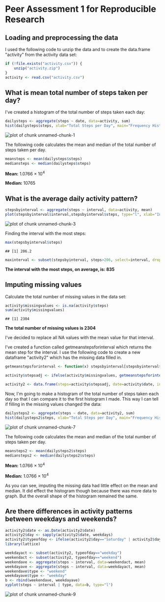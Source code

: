 Peer Assessment 1 for Reproducible Research
========================================================

## Loading and preprocessing the data

I used the following code to unzip the data and to create the data.frame "activity" from the activity data set:


```r
if (!file.exists("activity.csv")) {
    unzip("activity.zip")
}
activity <- read.csv("activity.csv")
```


## What is mean total number of steps taken per day?
I've created a histogram of the total number of steps taken each day:


```r
dailysteps <- aggregate(steps ~ date, data=activity, sum)
hist(dailysteps$steps, xlab="Total Steps per Day", main="Frequency Histogram of Total Steps Per Day")
```

![plot of chunk unnamed-chunk-1](figure/unnamed-chunk-1.png) 

The following code calculates the mean and median of the total number of steps taken per day. 


```r
meansteps <- mean(dailysteps$steps)
mediansteps <- median(dailysteps$steps)
```

**Mean:**   1.0766 &times; 10<sup>4</sup>

**Median:** 10765

## What is the average daily activity pattern?


```r
stepsbyinterval <- aggregate(steps ~ interval, data=activity, mean)
plot(stepsbyinterval$interval,stepsbyinterval$steps, type="l", xlab="Interval", ylab="Average Number of Steps", main="Average Number of Steps by Interval")
```

![plot of chunk unnamed-chunk-3](figure/unnamed-chunk-3.png) 


Finding the interval with the most steps:


```r
max(stepsbyinterval$steps)
```

```
## [1] 206.2
```

```r
maxinterval <- subset(stepsbyinterval, steps>206, select=interval, drop=TRUE)
```

**The interval with the most steps, on average, is: 835**


## Imputing missing values

Calculate the total number of missing values in the data set:


```r
activity$missingvalues <- is.na(activity$steps)
sum(activity$missingvalues)
```

```
## [1] 2304
```


**The total number of missing values is 2304**



I've decided to replace all NA values with the mean value for that interval.  

I've created a function called getmeanstepsforinterval which returns the mean step for the interval.  I use the following code to create a new dataframe "activity2" which has the missing data filled in. 



```r
getmeanstepsforinterval <- function(x) stepsbyinterval[stepsbyinterval$interval==x, 2]

activity$stepsadj <- ifelse(activity$missingvalues, getmeanstepsforinterval(activity$interval), activity$steps)

activity2 <- data.frame(steps=activity$stepsadj, date=activity$date, interval=activity$interval)
```


Now, I'm going to make a histogram of the total number of steps taken each day so that I can compare it to the first histogram I made.  This way I can tell if filling in the missing values changed the data:


```r
dailysteps2 <- aggregate(steps ~ date, data=activity2, sum)
hist(dailysteps2$steps, xlab="Total Steps per Day", main="Frequency Histogram of Total Steps Per Day")
```

![plot of chunk unnamed-chunk-7](figure/unnamed-chunk-7.png) 

The following code calculates the mean and median of the total number of steps taken per day. 


```r
meansteps2 <- mean(dailysteps2$steps)
mediansteps2 <- median(dailysteps2$steps)
```

**Mean:**   1.0766 &times; 10<sup>4</sup>

**Median:** 1.0766 &times; 10<sup>4</sup>

As you can see, imputing the missing data had little effect on the mean and median.  It did effect the histogram though because there was more data to graph.  But the overall shape of the histogram remained the same.

## Are there differences in activity patterns between weekdays and weekends?


```r
activity2$date <- as.Date(activity2$date)
activity2$day <- sapply(activity2$date, weekdays)
activity2$typeofday <- ifelse(activity2$day=="Saturday" | activity2$day=="Sunday", "weekend", "weekday")
library(lattice)

weekdayact <- subset(activity2, typeofday=="weekday")
weekendact <- subset(activity2, typeofday=="weekend")
weekendave <- aggregate(steps ~ interval, data=weekendact, mean)
weekdayave <- aggregate(steps ~ interval, data=weekdayact, mean)
weekendave$type <- "weekend"
weekdayave$type <- "weekday"
b <- rbind(weekendave, weekdayave)
xyplot(steps ~ interval | type, data=b, type="l")
```

![plot of chunk unnamed-chunk-9](figure/unnamed-chunk-9.png) 
